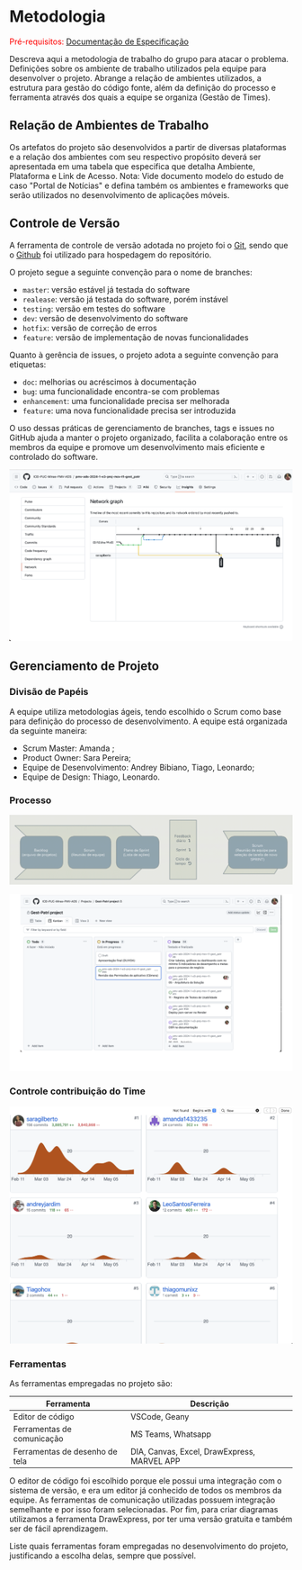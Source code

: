 
# Metodologia

<span style="color:red">Pré-requisitos: <a href="2-Especificação do Projeto.md"> Documentação de Especificação</a></span>

Descreva aqui a metodologia de trabalho do grupo para atacar o problema. Definições sobre os ambiente de trabalho utilizados pela  equipe para desenvolver o projeto. Abrange a relação de ambientes utilizados, a estrutura para gestão do código fonte, além da definição do processo e ferramenta através dos quais a equipe se organiza (Gestão de Times).

## Relação de Ambientes de Trabalho

Os artefatos do projeto são desenvolvidos a partir de diversas plataformas e a relação dos ambientes com seu respectivo propósito deverá ser apresentada em uma tabela que especifica que detalha Ambiente, Plataforma e Link de Acesso. 
Nota: Vide documento modelo do estudo de caso "Portal de Notícias" e defina também os ambientes e frameworks que serão utilizados no desenvolvimento de aplicações móveis.

## Controle de Versão

A ferramenta de controle de versão adotada no projeto foi o
[Git](https://git-scm.com/), sendo que o [Github](https://github.com)
foi utilizado para hospedagem do repositório.

O projeto segue a seguinte convenção para o nome de branches:

- `master`: versão estável já testada do software
- `realease`: versão já testada do software, porém instável
- `testing`: versão em testes do software
- `dev`: versão de desenvolvimento do software
- `hotfix`: versão de correção de erros
- `feature`: versão de implementação de novas funcionalidades

Quanto à gerência de issues, o projeto adota a seguinte convenção para
etiquetas:

- `doc`: melhorias ou acréscimos à documentação
- `bug`: uma funcionalidade encontra-se com problemas
- `enhancement`: uma funcionalidade precisa ser melhorada
- `feature`: uma nova funcionalidade precisa ser introduzida

O uso dessas práticas de gerenciamento de branches, tags e issues no GitHub ajuda a manter o projeto organizado, facilita a colaboração entre os membros da equipe e promove um desenvolvimento mais eficiente e controlado do software.

![Controle de Versões](img/versoes.png)


## Gerenciamento de Projeto

### Divisão de Papéis

 A equipe utiliza metodologias ágeis, tendo escolhido o Scrum como base para definição do processo de desenvolvimento. A equipe está organizada da seguinte maneira:
- Scrum Master: Amanda ;
- Product Owner: Sara Pereira;
- Equipe de Desenvolvimento: Andrey Bibiano, Tiago, Leonardo;
- Equipe de Design: Thiago, Leonardo.


### Processo

![Diagrama de fluxo de trabalho](img/diagramafluxo.png) 

![Backlog do Projeto](img/kanban2.png)



### Controle contribuição do Time

![Commits](img/commits.png)


### Ferramentas

As ferramentas empregadas no projeto são:

| Ferramenta | Descrição | 
| --- | --- | 
| Editor de código | VSCode, Geany | 
| Ferramentas de comunicação | MS Teams, Whatsapp | 
| Ferramentas de desenho de tela | DIA, Canvas, Excel, DrawExpress, MARVEL APP |


O editor de código foi escolhido porque ele possui uma integração com o sistema de versão, e era um editor já conhecido de todos os membros da equipe. As ferramentas de comunicação utilizadas possuem integração semelhante e por isso foram selecionadas. Por fim, para criar diagramas utilizamos a ferramenta DrawExpress, por ter uma versão gratuita e também ser de fácil aprendizagem. 

Liste quais ferramentas foram empregadas no desenvolvimento do projeto, justificando a escolha delas, sempre que possível.
 

